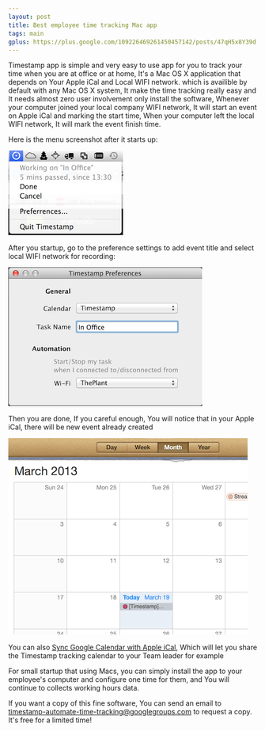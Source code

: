 ```yaml
---
layout: post
title: Best employee time tracking Mac app
tags: main
gplus: https://plus.google.com/109226469261450457142/posts/47qH5x8Y39d
---
```


Timestamp app is simple and very easy to use app for you to track your time when you are at office or at home, It's a Mac OS X application that depends on Your Apple iCal and Local WIFI network. which is availible by default with any Mac OS X system, It make the time tracking really easy and It needs almost zero user involvement only install the software, Whenever your computer joined your local company WIFI network, It will start an event on Apple iCal and marking the start time, When your computer left the local WIFI network, It will mark the event finish time.

Here is the menu screenshot after it starts up:

![image](/images/timestamp/menu.png)

After you startup, go to the preference settings to add event title and select local WIFI network for recording:

![image](/images/timestamp/preferences.png)

Then you are done, If you careful enough, You will notice that in your Apple iCal, there will be new event already created

![image](/images/timestamp/ical.png)

You can also [Sync Google Calendar with Apple iCal](http://support.google.com/calendar/bin/answer.py?hl=en&answer=99358), Which will let you share the Timestamp tracking calendar to your Team leader for example

For small startup that using Macs, you can simply install the app to your employee's computer and configure one time for them, and You will continue to collects working hours data.

If you want a copy of this fine software, You can send an email to [timestamp-automate-time-tracking@googlegroups.com](mailto:timestamp-automate-time-tracking@googlegroups.com) to request a copy. It's free for a limited time!

